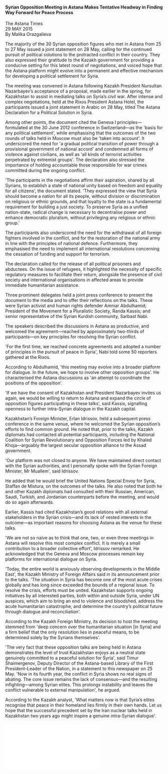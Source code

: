 <h4>Syrian Opposition Meeting in Astana Makes Tentative Headway in Finding Way Forward for Peace Process</h4>

The Astana Times  
29 MAY 2015  
By Malika Orazgalieva  

The majority of the 30 Syrian opposition figures who met in Astana from 25 to 27 May issued a joint statement on 28 May, calling for the continued pursuit of political solutions to the protracted conflict in their country. They also expressed their gratitude to the Kazakh government for providing a conducive setting for this latest round of negotiations, and voiced hope that the Astana platform might evolve into a permanent and effective mechanism for developing a political settlement for Syria.

The meeting was convened in Astana following Kazakh President Nursultan Nazarbayev’s acceptance of a proposal, made earlier in the spring, for Kazakhstan to assist in mediating talks on Syria’s civil war. After intense and complex negotiations, held at the Rixos President Astana Hotel, the participants issued a joint statement in Arabic on 28 May, titled The Astana Declaration for a Political Solution in Syria.

Among other points, the document cited the Geneva I principles—formulated at the 30 June 2012 conference in Switzerland—as the 'basis for any political settlement', while emphasising that the outcomes of the two rounds of talks held in Moscow must also be 'taken into account'. It underscored the need for 'a gradual political transition of power through a provisional government of national accord' and condemned all forms of violence against civilians, as well as 'all kinds of terrorist activities perpetrated by extremist groups'. The declaration also stressed the importance of holding accountable those responsible for war crimes committed during the ongoing conflict.

'The participants in the negotiations affirm their aspiration, shared by all Syrians, to establish a state of national unity based on freedom and equality for all citizens', the document stated. 'They expressed the view that Syria should become a nation for all its people, without division or discrimination on religious or ethnic grounds, and that loyalty to the state is a fundamental requirement for building a just society. To preserve Syria as a unified nation-state, radical change is necessary to decentralise power and enhance democratic pluralism, without privileging any religious or ethnic group.'

The participants also underscored the need for the withdrawal of all foreign fighters involved in the conflict, and for the restoration of the national army in line with the principles of national defence. Furthermore, they emphasised the need to implement all international resolutions concerning the cessation of funding and support for terrorism.

The declaration called for the release of all political prisoners and abductees. On the issue of refugees, it highlighted the necessity of specific regulatory measures to facilitate their return, alongside the presence of civil society and international organisations in affected areas to provide immediate humanitarian assistance.

Three prominent delegates held a joint press conference to present the document to the media and to offer their reflections on the talks. These were Syrian activist and human rights defender Ammar Abdulhamid; President of the Movement for a Pluralistic Society, Randa Kassis; and senior representative of the Syrian Kurdish community, Sarbast Nabi.

The speakers described the discussions in Astana as productive, and welcomed the agreement—reached by approximately two-thirds of participants—on key principles for resolving the Syrian conflict.

'For the first time, we reached concrete agreements and adopted a number of principles in the pursuit of peace in Syria', Nabi told some 50 reporters gathered at the Rixos.

According to Abdulhamid, 'this meeting may evolve into a broader platform for dialogue. In the future, we hope to involve other opposition groups'. He characterised the Astana discussions as 'an attempt to coordinate the positions of the opposition'.

'If we have the consent of Kazakhstan and President Nazarbayev invites us again, we would be willing to return to Astana and expand the circle of opposition figures participating in these talks', said Kassis, signalling openness to further intra-Syrian dialogue in the Kazakh capital.

Kazakhstan’s Foreign Minister, Erlan Idrissov, held a subsequent press conference in the same venue, where he welcomed the Syrian opposition’s efforts to find common ground. He noted that, prior to the talks, Kazakh diplomats had contacted all potential participants, including the National Coalition for Syrian Revolutionary and Opposition Forces led by Khaled Khoja—arguably the largest secular opposition alliance to the Assad government.

'Our platform was not closed to anyone. We have maintained direct contact with the Syrian authorities, and I personally spoke with the Syrian Foreign Minister, Mr Muallem', said Idrissov.

He added that he would brief the United Nations Special Envoy for Syria, Staffan de Mistura, on the outcomes of the talks. He also noted that both he and other Kazakh diplomats had consulted with their Russian, American, Saudi, Turkish, and Jordanian counterparts before the meeting, and would do so again afterwards.

Earlier, Kassis had cited Kazakhstan’s good relations with all external stakeholders in the Syrian crisis—and its lack of vested interests in the outcome—as important reasons for choosing Astana as the venue for these talks.

'We are not so naïve as to think that one, two, or even three meetings in Astana will resolve this most complex conflict. It is merely a small contribution to a broader collective effort', Idrissov remarked. He acknowledged that the Geneva and Moscow processes remain key platforms for international dialogue on Syria.

'Today, the entire world is anxiously observing developments in the Middle East', the Kazakh Ministry of Foreign Affairs said in its announcement prior to the talks. 'The situation in Syria has become one of the most acute crises globally and has long since exceeded the bounds of a regional issue. To resolve the crisis, efforts must be united. Kazakhstan supports ongoing initiatives by all interested parties, both within and outside Syria, under UN auspices, which aim to bring an end to violence and bloodshed, address the acute humanitarian catastrophe, and determine the country’s political future through dialogue and reconciliation'.

According to the Kazakh Foreign Ministry, its decision to host the meeting stemmed from 'deep concern over the humanitarian situation \[in Syria\] and a firm belief that the only resolution lies in peaceful means, to be determined solely by the Syrians themselves'.

'The very fact that these opposition talks are being held in Astana demonstrates the level of trust Kazakhstan enjoys as a neutral state genuinely committed to a peaceful solution for Syria', said Timur Shaimergenov, Deputy Director of the Astana-based Library of the First President–Leader of the Nation, in a statement to this newspaper on 25 May. 'Now in its fourth year, the conflict in Syria shows no real signs of abating. The core issue remains the lack of consensus—and the resulting infighting—among Syrian elites. This prolongs instability and leaves the conflict vulnerable to external manipulation', he argued.

According to the Kazakh analyst, 'What matters now is that Syria’s elites recognise that peace in their homeland lies firmly in their own hands. Let us hope that the successful precedent set by the Iran nuclear talks held in Kazakhstan two years ago might inspire a genuine intra-Syrian dialogue'.

![](67-Astana%20Times.pdf)
<p></p>

